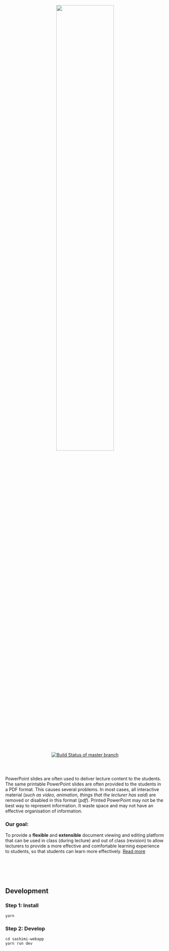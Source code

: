 <p align="center">
  <a href="https://sashimi-note.herokuapp.com">
    <img width="60%" src="http://i.imgur.com/2maMZJz.png">
  </a>
</p>

<p align="center">
  <a href="https://travis-ci.org/nus-mtp/lecture-note-2.0">
    <img src="https://travis-ci.org/nus-mtp/lecture-note-2.0.svg?branch=master" title="Build Status of master branch">
  </a>
</p>

<img height="30"></img>

PowerPoint slides are often used to deliver lecture content to the students. The same printable PowerPoint slides are often provided to the students in a PDF format. This causes several problems. In most cases, all interactive material (*such as video, animation, things that the lecturer has said*) are removed or disabled in this format (*pdf*). Printed PowerPoint may not be the best way to represent information. It waste space and may not have an effective organisation of information.


### Our goal:
To provide a **flexible** and **extensible** document viewing and editing platform that can be used in class (during lecture) and out of class (revision) to allow lecturers to provide a more effective and comfortable learning experience to students, so that students can learn more effectively.
[Read more](https://github.com/nus-mtp/sashimi-note/wiki/1.-Introduction)

<img height="60"></img>

## Development

### Step 1: Install
```
yarn
```

### Step 2: Develop
```
cd sashimi-webapp
yarn run dev
```
